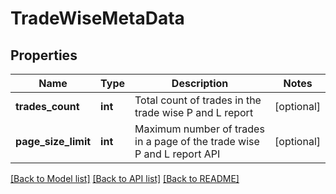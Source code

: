 # TradeWiseMetaData

## Properties
Name | Type | Description | Notes
------------ | ------------- | ------------- | -------------
**trades_count** | **int** | Total count of trades in the trade wise P and L report | [optional] 
**page_size_limit** | **int** | Maximum number of trades in a page of the trade wise P and L report API | [optional] 

[[Back to Model list]](../README.md#documentation-for-models) [[Back to API list]](../README.md#documentation-for-api-endpoints) [[Back to README]](../README.md)

